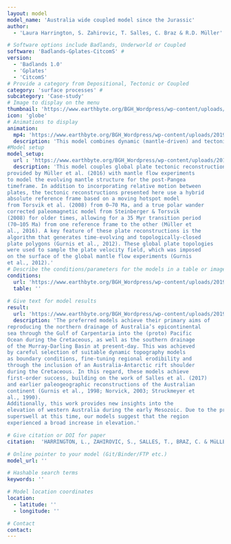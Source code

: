 ```yaml
---
layout: model
model_name: 'Australia wide coupled model since the Jurassic'
author: 
  - 'Laura Harrington, S. Zahirovic, T. Salles, C. Braz & R.D. Müller'

# Software options include Badlands, Underworld or Coupled
software: 'Badlands-Gplates-CitcomS' #
version: 
  - 'Badlands 1.0'
  - 'Gplates'
  - 'CitcomS'
# Provide a category from Depositional, Tectonic or Coupled
category: 'surface processes' #
subcategory: 'Case-study'
# Image to display on the menu
thumbnail: 'https://www.earthbyte.org/BGH_Wordpress/wp-content/uploads/2019/09/aus040_ED_whitebg.jpg'
icon: 'globe'
# Animations to display
animation:
  mp4: 'https://www.earthbyte.org/BGH_Wordpress/wp-content/uploads/2019/09/aus040_ED_whitebg.mp4'
  description: 'This model combines dynamic (mantle-driven) and tectonic topography across the Australian continent with global sea level change and surface processes since the late Triassic to understand the main driving factors of uplift, subsidence, erosion and coastline migration'
#Model setup
model_setup:
  url : 'https://www.earthbyte.org/BGH_Wordpress/wp-content/uploads/2019/09/aus040_ED_res_PT.jpg'
  description: 'This model couples global plate tectonic reconstructions
provided by Müller et al. (2016) with mantle flow experiments
to model the evolving mantle structure for the post-Pangea
timeframe. In addition to incorporating relative motion between
plates, the tectonic reconstructions presented here use a hybrid
absolute reference frame based on a moving hotspot model
from Torsvik et al. (2008) from 0–70 Ma, and a true polar wander
corrected paleomagnetic model from Steinberger & Torsvik
(2008) for older times, allowing for a 35 Myr transition period
(70–105 Ma) from one reference frame to the other (Müller et
al., 2016). A key feature of these plate reconstructions is the
algorithm that generates time-evolving and topologically-closed
plate polygons (Gurnis et al., 2012). These global plate topologies
were used to sample the plate velocity field, which was imposed
on the surface of the global mantle flow experiments (Gurnis
et al., 2012).'
# Describe the conditions/parameters for the models in a table or image
conditions:
  url: 'https://www.earthbyte.org/BGH_Wordpress/wp-content/uploads/2019/09/HARRINGTON-FINAL-dragged.jpg'
  table: ''
  
# Give text for model results
result:
  url: 'https://www.earthbyte.org/BGH_Wordpress/wp-content/uploads/2019/09/aus040_ED_res.png'
  description: 'The preferred models achieve their primary aims of
reproducing the northern drainage of Australia’s epicontinental
sea through the Gulf of Carpentaria into the (proto) Pacific
Ocean during the Cretaceous, as well as the southern drainage
of the Murray-Darling Basin at present-day. This was achieved
by careful selection of suitable dynamic topography models
as boundary conditions, fine-tuning regional erodibility and
through the inclusion of an Australia-Antarctic rift shoulder
during the Cretaceous. In this regard, these models achieve
first-order success, building on the work of Salles et al. (2017)
and earlier paleogeographic reconstructions of the Australian
continent (Gurnis et al., 1998; Norvick, 2003; Struckmeyer et
al., 1990).
Additionally, this work provides new insights into the
elevation of western Australia during the early Mesozoic. Due to the proximity of western Australia to the African mantle
superswell at this time, our models suggest that the region
experienced a broad increase in elevation.'

# Give citation or DOI for paper
citation:  'HARRINGTON, L., ZAHIROVIC, S., SALLES, T., BRAZ, C. & MüLLER, R.D., 2019, Tectonic, geodynamic and surface process driving forces of Australia’s paleogeography since the Jurassic, in KEEP, M. & MOSS, S.J. (Eds), The Sedimentary Basins of Western Australia V: Proceedings of the Petroleum Exploration Society of Australia Symposium, Perth, WA, 2019, 29 pp. https://www.pesa.com.au/library/harrington-final-pdf/'

# Online pointer to your model (Git/Binder/FTP etc.)
model_url: ''

# Hashable search terms
keywords: ''

# Model location coordinates
location:
  - latitude: ''
  - longitude: ''

# Contact
contact:
---
```

